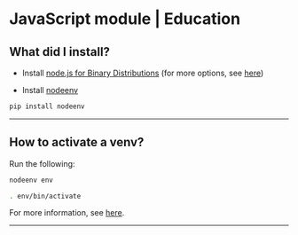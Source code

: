 # JavaScript module | Education

## What did I install?
* Install [node.js for Binary Distributions](https://github.com/nodesource/distributions/blob/master/README.md#debinstall) (for more options, see [here](https://nodejs.org/en/download/package-manager/))

* Install [nodeenv](https://github.com/ekalinin/nodeenv)
```bash
pip install nodeenv
```
***
## How to activate a venv?
Run the following:
```bash
nodeenv env
```
```bash
. env/bin/activate
```
For more information, see [here](https://github.com/ekalinin/nodeenv).

***
